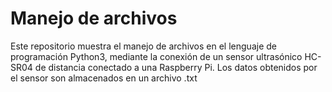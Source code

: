 # Manejo de archivos

Este repositorio muestra el manejo de archivos en el lenguaje de programación Python3, mediante la conexión de un sensor ultrasónico HC-SR04 de distancia conectado a una Raspberry Pi. Los datos obtenidos por el sensor son almacenados en un archivo .txt

